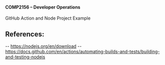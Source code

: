 #### COMP2156 – Developer Operations

GitHub Action and Node Project Example

## References:

-- https://nodejs.org/en/download
-- https://docs.github.com/en/actions/automating-builds-and-tests/building-and-testing-nodejs
